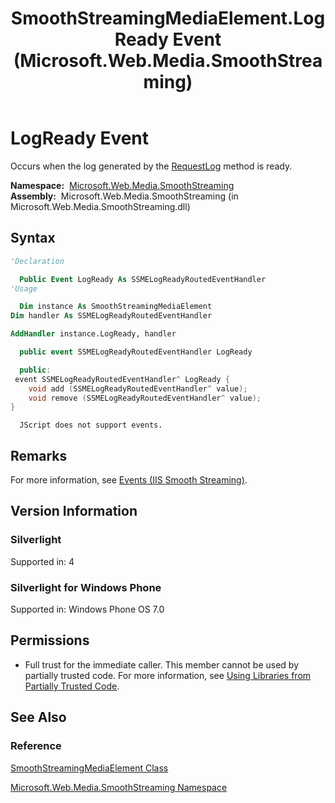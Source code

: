 ﻿---
title: SmoothStreamingMediaElement.LogReady Event (Microsoft.Web.Media.SmoothStreaming)
TOCTitle: LogReady Event
ms:assetid: E:Microsoft.Web.Media.SmoothStreaming.SmoothStreamingMediaElement.LogReady
ms:mtpsurl: https://msdn.microsoft.com/en-us/library/microsoft.web.media.smoothstreaming.smoothstreamingmediaelement.logready(v=VS.90)
ms:contentKeyID: 23961160
ms.date: 05/02/2012
mtps_version: v=VS.90
f1_keywords:
- Microsoft.Web.Media.SmoothStreaming.SmoothStreamingMediaElement.LogReady
dev_langs:
- csharp
- jscript
- vb
- cpp
api_location:
- Microsoft.Web.Media.SmoothStreaming.dll
api_name:
- Microsoft.Web.Media.SmoothStreaming.SmoothStreamingMediaElement.add_LogReady
- Microsoft.Web.Media.SmoothStreaming.SmoothStreamingMediaElement.LogReady
- Microsoft.Web.Media.SmoothStreaming.SmoothStreamingMediaElement.remove_LogReady
api_type:
- Managed
topic_type:
- apiref
- kbSyntax
product_family_name: VS
ROBOTS: INDEX,FOLLOW
---

# LogReady Event

Occurs when the log generated by the [RequestLog](smoothstreamingmediaelement-requestlog-method-microsoft-web-media-smoothstreaming_1.md) method is ready.

**Namespace:**  [Microsoft.Web.Media.SmoothStreaming](microsoft-web-media-smoothstreaming-namespace_1.md)  
**Assembly:**  Microsoft.Web.Media.SmoothStreaming (in Microsoft.Web.Media.SmoothStreaming.dll)

## Syntax

```vb
'Declaration

  Public Event LogReady As SSMELogReadyRoutedEventHandler
'Usage

  Dim instance As SmoothStreamingMediaElement
Dim handler As SSMELogReadyRoutedEventHandler

AddHandler instance.LogReady, handler
```

```csharp
  public event SSMELogReadyRoutedEventHandler LogReady
```

```cpp
  public:
 event SSMELogReadyRoutedEventHandler^ LogReady {
    void add (SSMELogReadyRoutedEventHandler^ value);
    void remove (SSMELogReadyRoutedEventHandler^ value);
}
```

```jscript
  JScript does not support events.
```

## Remarks

For more information, see [Events (IIS Smooth Streaming)](events.md).

## Version Information

### Silverlight

Supported in: 4  

### Silverlight for Windows Phone

Supported in: Windows Phone OS 7.0  

## Permissions

  - Full trust for the immediate caller. This member cannot be used by partially trusted code. For more information, see [Using Libraries from Partially Trusted Code](https://msdn.microsoft.com/library/8skskf63).

## See Also

### Reference

[SmoothStreamingMediaElement Class](smoothstreamingmediaelement-class-microsoft-web-media-smoothstreaming_1.md)

[Microsoft.Web.Media.SmoothStreaming Namespace](microsoft-web-media-smoothstreaming-namespace_1.md)

